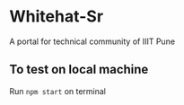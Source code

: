 # Whitehat-Sr
A portal for technical community of IIIT Pune

## To test on local machine

Run `npm start` on terminal
